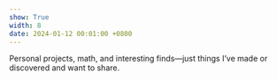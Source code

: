 ```yaml
---
show: True
width: 8
date: 2024-01-12 00:01:00 +0800
---
```


<div class="p-4">
    <p>
        Personal projects, math, and interesting finds—just things I’ve made or discovered and want to share.
    </p>
</div>